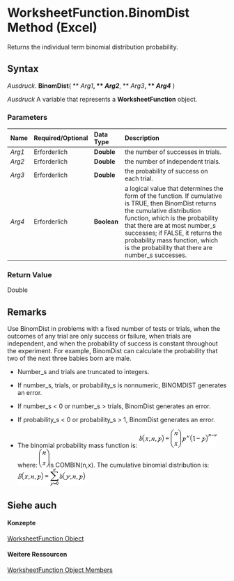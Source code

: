 
# WorksheetFunction.BinomDist Method (Excel)

Returns the individual term binomial distribution probability.


## Syntax

 _Ausdruck_. **BinomDist**( ** _Arg1_**, ** _Arg2_**, ** _Arg3_**, ** _Arg4_** )

 _Ausdruck_ A variable that represents a **WorksheetFunction** object.


### Parameters



|**Name**|**Required/Optional**|**Data Type**|**Description**|
|:-----|:-----|:-----|:-----|
| _Arg1_|Erforderlich|**Double**|the number of successes in trials.|
| _Arg2_|Erforderlich|**Double**|the number of independent trials.|
| _Arg3_|Erforderlich|**Double**|the probability of success on each trial.|
| _Arg4_|Erforderlich|**Boolean**|a logical value that determines the form of the function. If cumulative is TRUE, then BinomDist returns the cumulative distribution function, which is the probability that there are at most number_s successes; if FALSE, it returns the probability mass function, which is the probability that there are number_s successes.|

### Return Value

Double


## Remarks

 Use BinomDist in problems with a fixed number of tests or trials, when the outcomes of any trial are only success or failure, when trials are independent, and when the probability of success is constant throughout the experiment. For example, BinomDist can calculate the probability that two of the next three babies born are male.


- Number_s and trials are truncated to integers.
    
- If number_s, trials, or probability_s is nonnumeric, BINOMDIST generates an error.
    
- If number_s < 0 or number_s > trials, BinomDist generates an error.
    
- If probability_s < 0 or probability_s > 1, BinomDist generates an error.
    
- The binomial probability mass function is:
![](images/awfbnmd1_ZA06051113.gif)where: 
![](images/awfbnmd2_ZA06051114.gif)is COMBIN(n,x). The cumulative binomial distribution is: 
![](images/awfbnmd3_ZA06051115.gif)


    

## Siehe auch


#### Konzepte


[WorksheetFunction Object](7b1d5639-363d-632c-2cf0-2232562646b6.md)
#### Weitere Ressourcen


[WorksheetFunction Object Members](http://msdn.microsoft.com/library/6811ca87-4b53-0bff-88c9-30bf7497879a%28Office.15%29.aspx)